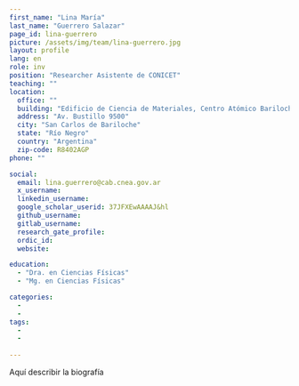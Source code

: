 ```yaml
---
first_name: "Lina María"
last_name: "Guerrero Salazar"
page_id: lina-guerrero
picture: /assets/img/team/lina-guerrero.jpg
layout: profile
lang: en
role: inv
position: "Researcher Asistente de CONICET"
teaching: ""
location:
  office: ""
  building: "Edificio de Ciencia de Materiales, Centro Atómico Bariloche"
  address: "Av. Bustillo 9500"
  city: "San Carlos de Bariloche"
  state: "Río Negro"
  country: "Argentina"
  zip-code: R8402AGP
phone: ""

social:
  email: lina.guerrero@cab.cnea.gov.ar
  x_username:
  linkedin_username:
  google_scholar_userid: 37JFXEwAAAAJ&hl
  github_username:
  gitlab_username:
  research_gate_profile:
  ordic_id:
  website:

education:
  - "Dra. en Ciencias Físicas"
  - "Mg. en Ciencias Físicas"

categories: 
  -
  -
tags: 
  -
  -
  
---
```



Aquí describir la biografía
